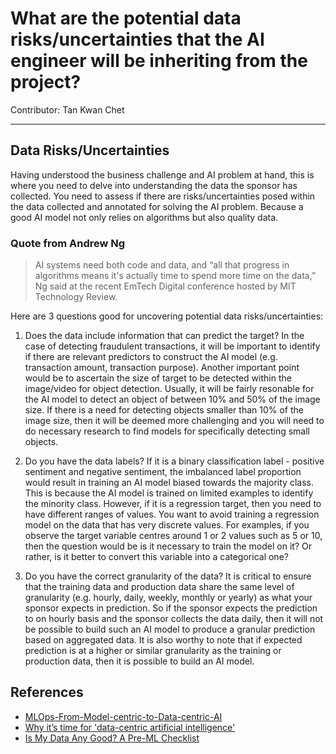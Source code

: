 # What are the potential data risks/uncertainties that the AI engineer will be inheriting from the project?
Contributor: Tan Kwan Chet 

---
## Data Risks/Uncertainties

Having understood the business challenge and AI problem at hand, this is where you need to delve into understanding the data the sponsor has collected. You need to assess if there are risks/uncertainties posed within the data collected and annotated for solving the AI problem. Because a good AI model not only relies on algorithms but also quality data.

### Quote from Andrew Ng
> AI systems need both code and data, and “all that progress in algorithms means it's actually time to spend more time on the data,” Ng said at the recent EmTech Digital conference hosted by MIT Technology Review.

Here are 3 questions good for uncovering potential data risks/uncertainties:

1. Does the data include information that can predict the target?
In the case of detecting fraudulent transactions, it will be important to identify if there are relevant predictors to construct the AI model (e.g. transaction amount, transaction purpose). Another important point would be to ascertain the size of target to be detected within the image/video for object detection. Usually, it will be fairly resonable for the AI model to detect an object of between 10% and 50% of the image size. If there is a need for detecting objects smaller than 10% of the image size, then it will be deemed more challenging and you will need to do necessary research to find models for specifically detecting small objects. 

2. Do you have the data labels?
If it is a binary classification label - positive sentiment and negative sentiment, the imbalanced label proportion would result in training an AI model biased towards the majority class. This is because the AI model is trained on limited examples to identify the minority class. However, if it is a regression target, then you need to have different ranges of values. You want to avoid training a regression model on the data that has very discrete values. For examples, if you observe the target variable centres around 1 or 2 values such as 5 or 10, then the question would be is it necessary to train the model on it? Or rather, is it better to convert this variable into a categorical one?

3. Do you have the correct granularity of the data?
It is critical to ensure that the training data and production data share the same level of granularity (e.g. hourly, daily, weekly, monthly or yearly) as what your sponsor expects in prediction. So if the sponsor expects the prediction to on hourly basis and the sponsor collects the data daily, then it will not be possible to build such an AI model to produce a granular prediction based on aggregated data. It is also worthy to note that if expected prediction is at a higher or similar granularity as the training or production data, then it is possible to build an AI model. 


## References 
- [MLOps-From-Model-centric-to-Data-centric-AI](https://www.deeplearning.ai/wp-content/uploads/2021/06/MLOps-From-Model-centric-to-Data-centric-AI.pdf)
- [Why it’s time for 'data-centric artificial intelligence'](https://mitsloan.mit.edu/ideas-made-to-matter/why-its-time-data-centric-artificial-intelligence)
- [Is My Data Any Good? A Pre-ML Checklist](https://services.google.com/fh/files/blogs/data-prep-checklist-ml-bd-wp-v2.pdf)